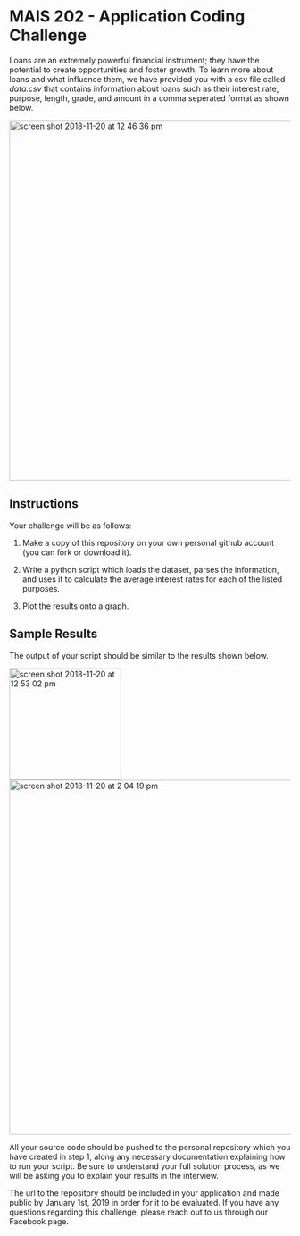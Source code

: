 # MAIS 202 - Application Coding Challenge

Loans are an extremely powerful financial instrument; they have the potential to create opportunities and foster growth. To learn more about loans and what influence them, we have provided you with a csv file called *data.csv* that contains information about loans such as their interest rate, purpose, length, grade, and amount in a comma seperated format as shown below.

<img width="645" alt="screen shot 2018-11-20 at 12 46 36 pm" src="https://user-images.githubusercontent.com/10730760/48796196-fc966b80-eccc-11e8-838e-720310b743c3.png">

## Instructions

Your challenge will be as follows:

1. Make a copy of this repository on your own personal github account (you can fork or download it). 

2. Write a python script which loads the dataset, parses the information, and uses it to calculate the average interest rates for each of the listed purposes. 

3. Plot the results onto a graph.

## Sample Results

The output of your script should be similar to the results shown below. 

<div style="display=block;">

<img width="200" alt="screen shot 2018-11-20 at 12 53 02 pm" src="https://user-images.githubusercontent.com/10730760/48796116-c1943800-eccc-11e8-8238-c040f817698d.png" style="float=left;">

<img width="635" alt="screen shot 2018-11-20 at 2 04 19 pm" src="https://user-images.githubusercontent.com/10730760/48796324-4717e800-eccd-11e8-9b14-a479928905f3.png" style="float=left;">

</div>


All your source code should be pushed to the personal repository which you have created in step 1, along any necessary documentation explaining how to run your script. Be sure to understand your full solution process, as we will be asking you to explain your results in the interview.

The url to the repository should be included in your application and made public by January 1st, 2019 in order for it to be evaluated. If you have any questions regarding this challenge, please reach out to us through our Facebook page. 
